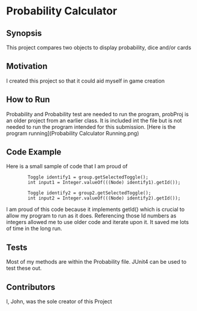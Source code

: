 # Probability Calculator

## Synopsis
This project compares two objects to display probability, dice and/or cards

## Motivation
I created this project so that it could aid myself in game creation

## How to Run
Probability and Probability test are needed to run the program, probProj is an older project
from an earlier class. It is included int the file but is not needed to run the program
intended for this submission.
[Here is the program running](Probability Calculator Running.png)

## Code Example
Here is a small sample of code that I am proud of

      		Toggle identify1 = group.getSelectedToggle();
			int input1 = Integer.valueOf(((Node) identify1).getId());
			
			Toggle identify2 = group2.getSelectedToggle();
			int input2 = Integer.valueOf(((Node) identify2).getId());
			
I am proud of this code because it implements getId() which is
crucial to allow my program to run as it does. Referencing those
Id numbers as integers allowed me to use older code and iterate
upon it. It saved me lots of time in the long run.

## Tests
Most of my methods are within the Probability file. JUnit4 can be
used to test these out.

## Contributors
I, John, was the sole creator of this Project
